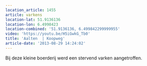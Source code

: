 ```yaml
---
location_article: 1455
article: varkens
location-lat: 51.9136136
location-lon: 6.4998423
location-combined: '51.9136136, 6.499842299999955'
video: 'https://youtu.be/H5iGwkG_Tb0'
title: 'Aalten  | Koopweg'
article-date: '2013-08-29 14:24:02'
---
```


Bij deze kleine boerderij werd een stervend varken aangetroffen.